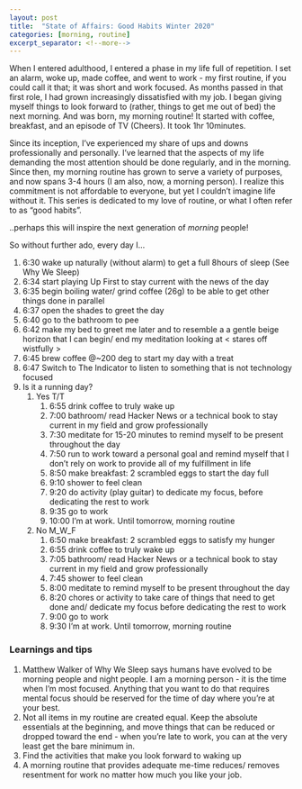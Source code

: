 ```yaml
---
layout: post
title:  "State of Affairs: Good Habits Winter 2020"
categories: [morning, routine]
excerpt_separator: <!--more-->
---
```


When I entered adulthood, I entered a phase in my life full of repetition. I set an alarm, woke up, made coffee, and went to work - my first routine, if you could call it that; it was short and work focused. As months passed in that first role, I had grown increasingly dissatisfied with my job. I began giving myself things to look forward to (rather, things to get me out of bed) the next morning. And was born, my morning routine! It started with coffee, breakfast, and an episode of TV (Cheers). <!--more-->It took 1hr 10minutes. 

Since its inception, I’ve experienced my share of ups and downs professionally and personally. I’ve learned that the aspects of my life demanding the most attention should be done regularly, and in the morning. Since then, my morning routine has grown to serve a variety of purposes, and now spans 3-4 hours (I am also, now, a morning person). I realize this commitment is not affordable to everyone, but yet I couldn’t imagine life without it. This series is dedicated to my love of routine, or what I often refer to as “good habits”.

..perhaps this will inspire the next generation of _morning_ people!

So without further ado, every day I...
1. 6:30 wake up naturally (without alarm) to get a full 8hours of sleep (See Why We Sleep)
1. 6:34 start playing Up First to stay current with the news of the day
1. 6:35 begin boiling water/ grind coffee (26g) to be able to get other things done in parallel
1. 6:37 open the shades to greet the day
1. 6:40 go to the bathroom to pee
1. 6:42 make my bed to greet me later and to resemble a a gentle beige horizon that I can begin/ end my meditation looking at < stares off wistfully >
1. 6:45 brew coffee @~200 deg to start my day with a treat
1. 6:47 Switch to The Indicator to listen to something that is not technology focused
1. Is it a running day?
   1. Yes T/T
       1. 6:55 drink coffee to truly wake up
	   1. 7:00 bathroom/ read Hacker News or a technical book to stay current in my field and grow professionally
	   1. 7:30 meditate for 15-20 minutes to remind myself to be present throughout the day
	   1. 7:50 run to work toward a personal goal and remind myself that I don’t rely on work to provide all of my fulfillment in life
	   1. 8:50 make breakfast: 2 scrambled eggs to start the day full
	   1. 9:10 shower to feel clean
	   1. 9:20 do activity (play guitar) to dedicate my focus, before dedicating the rest to work
	   1. 9:35 go to work
	   1. 10:00 I’m at work. Until tomorrow, morning routine
   1. No M_W_F
	   1. 6:50 make breakfast: 2 scrambled eggs to satisfy my hunger
	   1. 6:55 drink coffee to truly wake up
	   1. 7:05 bathroom/ read Hacker News or a technical book to stay current in my field and grow professionally
	   1. 7:45 shower to feel clean
	   1. 8:00 meditate to remind myself to be present throughout the day
	   1. 8:20 chores or activity to take care of things that need to get done and/ dedicate my focus before dedicating the rest to work
	   1. 9:00 go to work
	   1. 9:30 I’m at work. Until tomorrow, morning routine

### Learnings and tips
1. Matthew Walker of Why We Sleep says humans have evolved to be morning people and night people. I am a morning person - it is the time when I’m most focused. Anything that you want to do that requires mental focus should be reserved for the time of day where you’re at your best.
2. Not all items in my routine are created equal. Keep the absolute essentials at the beginning, and move things that can be reduced or dropped toward the end - when you’re late to work, you can at the very least get the bare minimum in.
3. Find the activities that make you look forward to waking up
4. A morning routine that provides adequate me-time reduces/ removes resentment for work no matter how much you like your job.